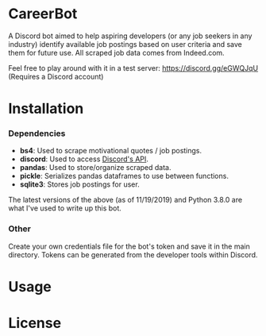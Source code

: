 # CareerBot
A Discord bot aimed to help aspiring developers (or any job seekers in any industry) identify available job postings based on user criteria and save them for future use. All scraped job data comes from Indeed.com. 

Feel free to play around with it in a test server: https://discord.gg/eGWQJqU (Requires a Discord account)

# Installation
### Dependencies
* <b>bs4</b>: Used to scrape motivational quotes / job postings.
* <b>discord</b>: Used to access [Discord's API](https://discordpy.readthedocs.io/en/latest/index.html).
* <b>pandas</b>: Used to store/organize scraped data.
* <b>pickle</b>: Serializes pandas dataframes to use between functions.
* <b>sqlite3</b>: Stores job postings for user.

The latest versions of the above (as of 11/19/2019) and Python 3.8.0 are what I've used to write up this bot.

### Other
Create your own credentials file for the bot's token and save it in the main directory. Tokens can be generated from the developer tools within Discord.

# Usage



# License
